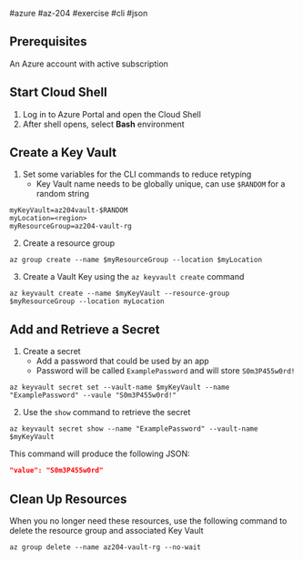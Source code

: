 #azure #az-204 #exercise #cli #json 

## Prerequisites
An Azure account with active subscription

## Start Cloud Shell
1. Log in to Azure Portal and open the Cloud Shell
2. After shell opens, select __Bash__ environment

## Create a Key Vault
1. Set some variables for the CLI commands to reduce retyping
	- Key Vault name needs to be globally unique, can use `$RANDOM` for a random string
```Shell
myKeyVault=az204vault-$RANDOM
myLocation=<region>
myResourceGroup=az204-vault-rg
```
2. Create a resource group
```Shell
az group create --name $myResourceGroup --location $myLocation
```
3. Create a Vault Key using the `az keyvault create` command
```Shell
az keyvault create --name $myKeyVault --resource-group $myResourceGroup --location myLocation
```

## Add and Retrieve a Secret
1. Create a secret
	- Add a password that could be used by an app
	- Password will be called `ExamplePassword` and will store `S0m3P455w0rd!`
```Shell
az keyvault secret set --vault-name $myKeyVault --name "ExamplePassword" --vaule "S0m3P455w0rd!"
```
2. Use the `show` command to retrieve the secret
```Shell
az keyvault secret show --name "ExamplePassword" --vault-name $myKeyVault
```
This command will produce the following JSON:
```json
"value": "S0m3P455w0rd"
```

## Clean Up Resources
When you no longer need these resources, use the following command to delete the resource group and associated Key Vault
```Shell
az group delete --name az204-vault-rg --no-wait
```